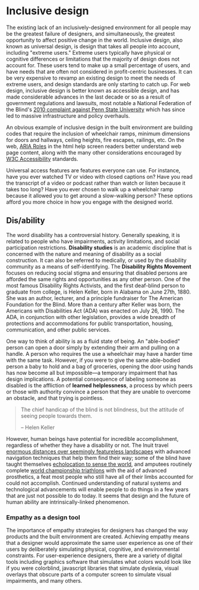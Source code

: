# Inclusive design

The existing lack of an inclusively-designed environment for all people may be the greatest failure of designers, and simultaneously, the greatest opportunity to affect positive change in the world. Inclusive design, also known as universal design, is design that takes all people into account, including "extreme users." Extreme users typically have physical or cognitive differences or limitations that the majority of design does not account for. These users tend to make up a small percentage of users, and have needs that are often not considered in profit-centric businesses. It can be very expensive to revamp an existing design to meet the needs of extreme users, and design standards are only starting to catch up. For web design, inclusive design is better known as accessible design, and has made considerable advances in the last decade or so as a result of government regulations and lawsuits, most notable a National Federation of the Blind's [2010 complaint against Penn State University](https://nfb.org/node/1026) which has since led to massive infrastructure and policy overhauls.

An obvious example of inclusive design in the built environment are building codes that require the inclusion of wheelchair ramps, minimum dimensions for doors and hallways, ceiling heights, fire escapes, railings, etc. On the web, [ARIA Roles](https://www.w3.org/TR/wai-aria/roles) in the html help screen readers better understand web page content, along with the many other considerations encouraged by [W3C Accessibility](https://www.w3.org/standards/webdesign/accessibility) standards.

Universal access features are features everyone can use. For instance, have you ever watched TV or video with closed captions on? Have you read the transcript of a video or podcast rather than watch or listen because it takes too long? Have you ever chosen to walk up a wheelchair ramp because it allowed you to get around a slow-walking person? These options afford you more choice in how you engage with the designed world.

## Dis/ability

The word disability has a controversial history. Generally speaking, it is related to people who have impairments, activity limitations, and social participation restrictions. **Disability studies** is an academic discipline that is concerned with the nature and meaning of disability as a social construction. It can also be referred to medically, or used by the disability community as a means of self-identifying. The **Disability Rights Movement** focuses on reducing social stigma and ensuring that disabled persons are afforded the same rights and opportunities as any other person. One of the most famous Disability Rights Activists, and the first deaf-blind person to graduate from college, is Helen Keller, born in Alabama on June 27th, 1880. She was an author, lecturer, and a principle fundraiser for The American Foundation for the Blind. More than a century after Keller was born, the Americans with Disabilities Act \(ADA\) was enacted on July 26, 1990. The ADA, in conjunction with other legislation, provides a wide breadth of protections and accommodations for public transportation, housing, communication, and other public services.

One way to think of ability is as a fluid state of being. An "able-bodied" person can open a door simply by extending their arm and pulling on a handle. A person who requires the use a wheelchair may have a harder time with the same task. However, if you were to give the same able-bodied person a baby to hold and a bag of groceries, opening the door using hands has now become all but impossible—a temporary impairment that has design implications. A potential consequence of labeling someone as disabled is the affliction of **learned helplessness**, a process by which peers or those with authority convince a person that they are unable to overcome an obstacle, and that trying is pointless.

> The chief handicap of the blind is not blindness, but the attitude of seeing people towards them.
>
> – Helen Keller

However, human beings have potential for incredible accomplishment, regardless of whether they have a disability or not. The Inuit travel [enormous distances over seemingly featureless landscapes](http://www.sensorystudies.org/inuit-orienting-traveling-along-familiar-horizons/) with advanced navigation techniques that help them find their way; some of the blind have taught themselves [echolocation to sense the world](https://www.youtube.com/watch?v=ob-P2a6Mrjs), and amputees routinely complete [world championship triathlons](http://www.scottrigsby.com/ach.html) with the aid of advanced prosthetics, a feat most people who still have all of their limbs accounted for could not accomplish. Continued understanding of natural systems and technological advancements will enable people to do things in a few years that are just not possible to do today. It seems that design and the future of human ability are intrinsically-linked phenomenon.

### Empathy as a design tool

The importance of empathy strategies for designers has changed the way products and the built environment are created. Achieving empathy means that a designer would approximate the same user experience as one of their users by deliberately simulating physical, cognitive, and environmental constraints. For user-experience designers, there are a variety of digital tools including graphics software that simulates what colors would look like if you were colorblind, javascript libraries that simulate dyslexia, visual overlays that obscure parts of a computer screen to simulate visual impairments, and many others.

